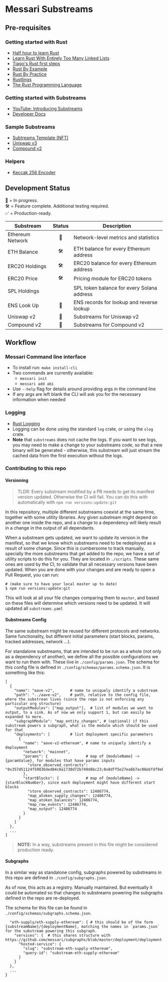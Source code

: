 # Messari Substreams

## Pre-requisites

### Getting started with Rust

- [Half hour to learn Rust](https://fasterthanli.me/articles/a-half-hour-to-learn-rust)
- [Learn Rust With Entirely Too Many Linked Lists](https://rust-unofficial.github.io/too-many-lists/)
- [Tiago's Rust first steps](https://docs.microsoft.com/en-us/learn/paths/rust-first-steps/)
- [Rust By Example](https://github.com/rust-lang/rust-by-example)
- [Rust By Practice](https://github.com/sunface/rust-by-practice)
- [Rustlings](https://github.com/rust-lang/rustlings)
- [The Rust Programming Language](https://doc.rust-lang.org/book/)

### Getting started with Substreams

- [YouTube: Introducing Substreams](https://www.youtube.com/watch?v=qWxffTKpciU)
- [Developer Docs](https://substreams.streamingfast.io/)

### Sample Substreams

- [Subtreams Template (NFT)](https://github.com/streamingfast/substreams-template)
- [Uniswap v3](https://github.com/streamingfast/substreams-uniswap-v3)
- [Compound v2](https://github.com/0xbe1/compoundv2-substreams)

### Helpers

- [Keccak 256 Encoder](https://emn178.github.io/online-tools/keccak_256.html)

## Development Status

🔨 = In progress.  
🛠 = Feature complete. Additional testing required.  
✅ = Production-ready.

| Substream        | Status | Description                                |
| ---------------- | :----: | ------------------------------------------ |
| Ethereum Network |   🔨   | Network-level metrics and statistics       |
| ETH Balance      |   🛠    | ETH balance for every Ethereum address     |
| ERC20 Holdings   |   🛠    | ERC20 balance for every Ethereum address   |
| ERC20 Price      |   🛠    | Pricing module for ERC20 tokens            |
| SPL Holdings     |        | SPL token balance for every Solana address |
| ENS Look Up      |   🔨   | ENS records for lookup and reverse lookup  |
| Uniswap v2       |   🔨   | Substreams for Uniswap v2                  |
| Compound v2      |   🔨   | Substreams for Compound v2                 |

## Workflow

### Messari Command line interface

- To install run: `make install-cli`
- Two commands are currently available:
  - `messari init`
  - `messari add abi`
- Use `--help` flag for details around providing args in the command line
- If any args are left blank the CLI will ask you for the necessary information when needed

### Logging

- [Rust Logging](https://docs.rs/log/0.4.14/log/)
- Logging can be done using the standard `log` crate, or using the `slog` crate.
- **Note** that `substreams` does not cache the logs. If you want to see logs, you may need to make a change to your substreams code, so that a new binary will be generated - otherwise, this substream will just stream the cached data from the first execution without the logs.

### Contributing to this repo

#### Versioning

> TLDR: Every substream modified by a PR needs to get its manifest version updated. Otherwise the CI will fail. You can do this with automatically with `npm run versions:update:git`

In this repository, multiple different substreams coexist at the same time, together with some utility libraries. Any given substream might depend on another one inside the repo, and a change to a dependency will likely result in a change in the output of all dependants.

When a substream gets updated, we want to update its version in the manifest, so that we know which substreams need to be redeployed as a result of some change. Since this is cumbersome to track manually, specially the more substreams that get added to the repo, we have a set of utility scripts to do this for you. They are located in `./scripts`. These same ones are used by the CI, to validate that all necessary versions have been updated. When you are done with your changes and are ready to open a Pull Request, you can run:

```
# (make sure to have your local master up to date)
$ npm run versions:update:git
```

This will look at all your file changes comparing them to `master`, and based on these files will determine which versions need to be updated. It will updated all `substreams.yaml`

#### Substreams Config

The same substream might be reused for different protocols and networks. Same functionality, but different initial parameters (start blocks, params, tracked addresses, network ...).

For standalone substreams, that are intended to be run as a whole (not only as a dependency of another), we define all the possible configurations we want to run them with.
These live in `./config/params.json`. The schema for this config file is defined in `./config/schemas/params.schema.json`. It is something like this:

```
[
  {
    "name": "aave-v2",       # name to uniquely identify a substream
    "path": "../aave-v2",    # path, relative to the config file, where the substrean lives (since the repo is not enforcing any particular org structure)
    "outputModules": ["map_output"],  # list of modules we want to output, to a sink. As of now we only support 1, but can easily be expanded to more.
    "subgraphModule": "map_entity_changes", # (optional) if this substream powers a subgraph, what is the module which should be used for that
    "deployments": [         # list deployment specific parameters
      {
        "name": "aave-v2-ethereum", # name to uniquely identify a deployment
        "network": "mainnet",
        "params": {                 # map of {moduleName} -> {paramValue}, for modules that have params inputs
          "store_observed_contracts": "0x357d51124f59836ded84c8a1730d72b749d8bc23;0x8dff5e27ea6b7ac08ebfdf9eb090f32ee9a30fcf;0x26db2b833021583566323e3b8985999981b9f1f3"
        },
        "startBlocks": {            # map of {moduleName} -> {starBlockNumber}, since each deployment might have different start blocks
          "store_observed_contracts": 12486774,
          "map_atoken_supply_changes": 12486774,
          "map_atoken_balances": 12486774,
          "map_raw_events": 12486774,
          "map_output": 12486774
        }
      }
    ]
  },
  ...
]
```

> **NOTE:** In a way, substreams present in this file might be considered production ready.

#### Subgraphs

In a similar way as standalone config, subgraphs powered by substreams in this repo are defined in `./config/subgraphs.json`.

As of now, this acts as a registry. Manually maintained. But eventually it could be automated so that changes to substreams powering the subgraphs defined in the repo are re-deployed.

The schema for this file can be found in `./config/schemas/subgraphs.schema.json`.

```{
  "eth-supply/eth-supply-ethereum": { # this should be of the form {substreamName}/{deploymentName}, matching the names in `params.json` for the substream powering this subgraph.
    "services": {  # this shares structure with https://github.com/messari/subgraphs/blob/master/deployment/deployment.json
      "hosted-service": {
        "slug": "substream-eth-supply-ethereum",
        "query-id": "substream-eth-supply-ethereum"
      }
    }
  },
  ...
}
```
